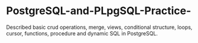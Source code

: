 # PostgreSQL-and-PLpgSQL-Practice-
Described basic crud operations, merge, views, conditional structure, loops, cursor, functions, procedure and dynamic SQL in PostgreSQL.
